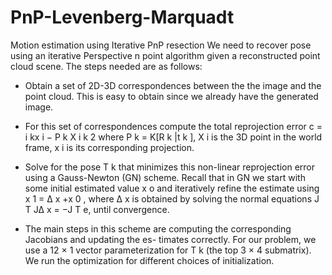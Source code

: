 # PnP-Levenberg-Marquadt
Motion estimation using Iterative PnP resection
We need to recover pose using an iterative Perspective n point algorithm given a reconstructed point cloud scene. The steps needed are as follows:

* Obtain a set of 2D-3D correspondences between the the image and the point cloud. This is easy to obtain since we already have the generated image.

* For this set of correspondences compute the total reprojection error c = i kx i − P k X i k 2 where
P k = K[R k |t k ], X i is the 3D point in the world frame, x i is its corresponding projection.

* Solve for the pose T k that minimizes this non-linear reprojection error using a Gauss-Newton (GN)
scheme. Recall that in GN we start with some initial estimated value x o and iteratively refine the
estimate using x 1 = ∆ x +x 0 , where ∆ x is obtained by solving the normal equations J T J∆ x = −J T e,
until convergence.

* The main steps in this scheme are computing the corresponding Jacobians and updating the es-
timates correctly. For our problem, we use a 12 × 1 vector parameterization for T k (the top 3 × 4
submatrix). We run the optimization for different choices of initialization.




